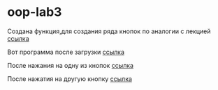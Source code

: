 # oop-lab3
Создана функция,для создания ряда кнопок по аналогии с лекцией
[ссылка](https://sun9-12.userapi.com/lhkNtaC5j1fRalec-mvGiyqNvWLcS7vp48ekQw/SCtkI08HWFk.jpg)

Вот программа после загрузки
[ссылка](https://psv4.userapi.com/c848128/u192762618/docs/d3/8db902fb493c/1.png?extra=NbD_P71iK8oOkM6ettZiaj26NhYrbcdYQPM4_yCBlV50NlH4B9oxAAYipquz3iQyJXkvhQBmAgpKbWq4wWokPyf0MVjcc2_cSVT34UdjpJnjHNSCJdASHAQJhJ0aBhe-ftSUxRMvY78jCrsSW-l4odGj)

После нажания на одну из кнопок
[ссылка](https://psv4.userapi.com/c856532/u192762618/docs/d13/ea058b83cd82/2.png?extra=XaOMjUCEMW1TW9JnZuGaiYqoi5ayXkTXj_n4oBPYhURDxeXjhZLrD29dzG2zrVAAfgnpj04RGhezCbEt1gDXdyJ_pjVBW-Vuq7KbhUKWQd8VUb_w4ixY2jwphNHxCI7mJ11C6wwcnJdu_lf9JFmZD1qv)

После нажатия на другую кнопку
[ссылка](https://psv4.userapi.com/c856424/u192762618/docs/d17/bda95be4e3e5/3.png?extra=7AN-E8lSZLH39OmB8cGdayHb_jwR8cR2C9zmKEsd2J07IqY4M5Mcke3S5jt5dFgdIVQAlf4hDxKv6sa8dQpRZjwl9H7cE4BQNybrFZMgpRW_8xNoP4OK8yk-prXI5IMuC7Wi3h0_xwg6_QDKpuxcpsj9)
